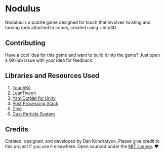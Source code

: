 # Nodulus

Nodulus is a puzzle game designed for touch that involves twisting and turning rods attached to cubes, created using Unity3D.

## Contributing

Have a cool idea for this game and want to build it into the game? Just open a GitHub issue with your idea for feedback.

## Libraries and Resources Used

1. [TouchKit](https://github.com/prime31/TouchKit)
2. [LeanTween](https://www.assetstore.unity3d.com/en/#!/content/3595)
3. [YamlDotNet for Unity](https://www.assetstore.unity3d.com/en/#!/content/36292)
4. [Post Processing Stack](https://www.assetstore.unity3d.com/en/#!/content/83912)
5. [Dice](https://www.assetstore.unity3d.com/en/#!/content/26670)
6. [Dust Particle System](https://forum.unity3d.com/threads/new-simple-dust-particle-system.341921/)

## Credits
Created, designed, and developed by Dan Kondratyuk. Please give credit to this project if you use it elsewhere. Open sourced under the [MIT license](LICENSE.md). :heart:
